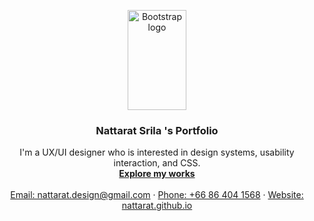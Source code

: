 <p align="center">
  <a href="https://nattarat.github.io/">
    <img src="https://i.imgur.com/dTzHB4n.png" alt="Bootstrap logo" width="94" height="160">
  </a>
</p>

<h3 align="center">Nattarat Srila 's Portfolio</h3>

<p align="center">
  I'm a UX/UI designer who is interested in design systems, usability interaction, and CSS.
  <br>
  <a href="https://nattarat.github.io/"><strong>Explore my works</strong></a>
  <br>
  <br>
  <a href="mailto:nattarat.design@gmail.com">Email: nattarat.design@gmail.com</a>
  ·
  <a href="tel:+66864041568">Phone: +66 86 404 1568</a>
  ·
  <a href="https://nattarat.github.io/">Website: nattarat.github.io</a>
</p>